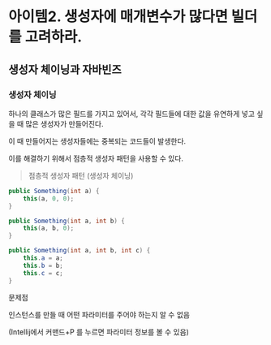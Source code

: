 # 아이템2. 생성자에 매개변수가 많다면 빌더를 고려하라.

## 생성자 체이닝과 자바빈즈

### 생성자 체이닝

하나의 클래스가 많은 필드를 가지고 있어서, 각각 필드들에 대한 값을 유연하게 넣고 싶을 때 많은 생성자가 만들어진다.

이 때 만들어지는 생성자들에는 중복되는 코드들이 발생한다.

이를 해결하기 위해서 점층적 생성자 패턴을 사용할 수 있다.

> 점층적 생성자 패턴 (생성자 체이닝)

```java
public Something(int a) {
	this(a, 0, 0);
}

public Something(int a, int b) {
	this(a, b, 0);
}

public Something(int a, int b, int c) {
	this.a = a;
	this.b = b;
	this.c = c;
}
```

문제점

인스턴스를 만들 때 어떤 파라미터를 주어야 하는지 알 수 없음

(Intellij에서 커맨드+P 를 누르면 파라미터 정보를 볼 수 있음)
